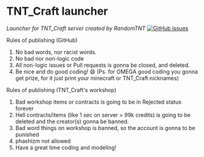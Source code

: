 # TNT_Craft launcher
*Launcher for TNT_Craft server created by RandomTNT*
[![GitHub issues](https://img.shields.io/github/issues/RandomTNT/TNT_Craft-Launcher)](https://github.com/RandomTNT/TNT_Craft-Launcher/issues)

Rules of publishing (GitHub)
1. No bad words, nor racist words.
2. No bad nor non-logic code
3. All non-logic issues or Pull requests is gonna be closed, and deleted.
4. Be nice and do good coding!  :smile: (Ps. for OMEGA good coding you gonna get prize, for it just print your minecraft or TNT_Craft nicknames)

Rules of publishing (TNT_Craft's workshop)
1. Bad workshop items or contracts is going to be in Rejected status forever
2. Hell contracts/items (like 1 sec on server = 99k credits) is going to be deleted and the creator(s) gonna be banned.
3. Bad word things on workshop is banned, so the account is gonna to be punished
4. phashizm not allowed
5. Have a great time coding and modeling!
